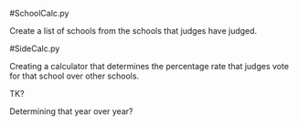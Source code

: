 #SchoolCalc.py

Create a list of schools from the schools that judges have judged.


#SideCalc.py

Creating a calculator that determines the percentage rate that judges vote for that school over other schools.

TK?

Determining that year over year?

